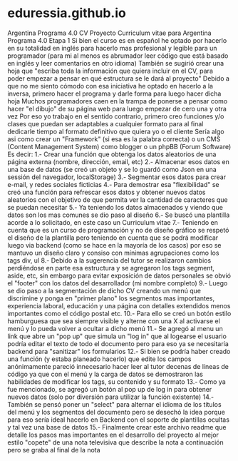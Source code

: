 # eduressia.github.io
Argentina Programa 4.0 CV
Proyecto Curriculum vitae para Argentina Programa 4.0 Etapa 1
Si bien el curso es en español he optado por hacerlo en su totalidad en inglés para hacerlo mas profesional y legible para un programador (para mi al menos es abrumador leer código que está basado en inglés y leer comentarios en otro idioma)
También se sugirió crear una hoja que "escriba toda la información que quiera incluir en el CV, para poder empezar a pensar en qué estructura se le dará al proyecto"
Debido a que no me siento cómodo con esa iniciativa he optado en hacerlo a la inversa, primero hacer el programa y darle forma para luego hacer dicha hoja
Muchos programadores caen en la trampa de ponerse a pensar como hacer "el dibujo" de su página web para luego empezar de cero una y otra vez
Por eso yo trabajo en el sentido contrario, primero creo funciones y/o clases que puedan ser adaptables a cualquier formato para al final dedicarle tiempo al formato definitivo que quiera yo o el cliente
Sería algo asi como crear un "Framework" (si esa es la palabra correcta) o un CMS (Content Management System) como blogger o un phpBB (Forum Software)
Es decir:
1.- Crear una función que obtenga los datos aleatorios de una página externa (nombre, dirección, email, etc)
2.- Almacenar esos datos en una base de datos (se creó un objeto y se lo guardó como Json en una sessión del navegador, localStorage)
3.- Segmentar esos datos para crear e-mail, y redes sociales ficticias
4.- Para demostrar esa "flexibilidad" se creó una función para refrescar esos datos y obtener nuevos datos aleatorios con el objetivo de que permita ver la cantidad de caracteres que se puedan necesitar
5.- Ya teniendo los datos almacenados y viendo que datos son los mas comunes se dio paso al diseño
6.- Se buscó una plantilla acorde a lo solicitado, en este caso un Curriculum vitae
7.- Teniendo en cuenta que es un curso de programación y no de diseño gráfico se respetó el diseño de la plantilla pero teniendo en cuenta que se podrá modificar luego via backend (como se hace en la mayoría de los casos) por eso se mantuvo un diseño claro y consiso con mínimas agrupaciones como los tags div, ul
8.- Debido a la sugerencia del tutor se realizaron cambios perdiéndose en parte esa estructura y se agregaron los tags segment, aside, etc, sin embargo para evitar exposición de datos personales se obvió el "footer" con los datos del desarrollador (mi nombre completo)
9.- Luego se dio paso a la segmentación de dicho CV creando un menú que discrimine y ponga en "primer plano" los segmentos mas importantes, experiencia laboral, educación y una página con detalles extendidos menos importantes como el código postal etc.
10.- Para ello se creó un botón estilo hamburguesa que sea siempre visible y alterne con una X al activarse el menú y lo pueda volver a ocultar a dicho menú
11.- Se agregó al menu un link que abre un "pop up" que simula un "log in" que al logearse el usuario podría editar el texto de todo el documento pero para eso ya se necesitaría backend para "sanitizar" los formularios
12.- Si bien se podría haber creado una función (y estaba planeado hacerlo) que edite los campos anónimamente pareció innecesario hacer leer al tutor decenas de líneas de código ya que con el menú y la carga de datos se demostraron las habilidades de modificar los tags, su contenido y su formato
13.- Como ya fue mencionado, se agregó un botón al pop up de log in para obtener nuevos datos (solo por diversión para utilizar la función existente)
14.- También se pensó poner un "select" para alternar el idioma de los títulos del menú y los segmentos del documento pero se desechó la idea porque para eso sería ideal hacerlo en Backend con el soporte de plantillas ocultas y tal vez una base de datos
15.- Finalmente crear este archivo readme que detalle los pasos mas importantes en el desarrollo del proyecto al mejor estilo "copete" de una nota televisiva que describe la nota a continuación pero se graba al final de la nota
